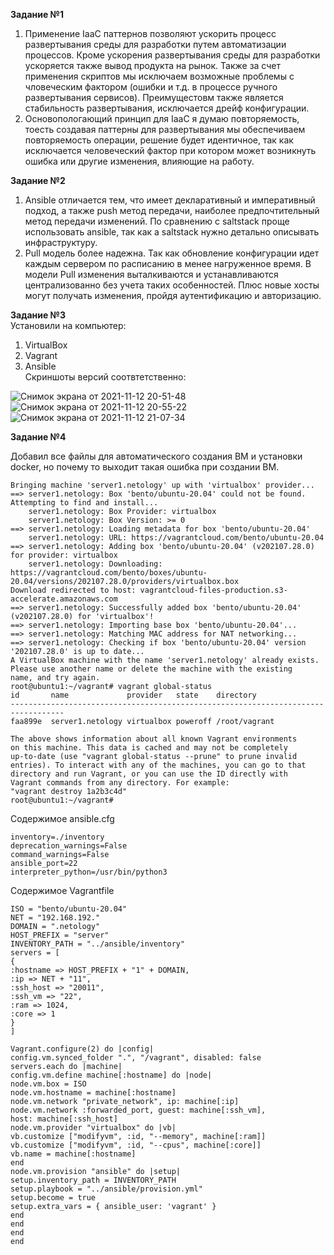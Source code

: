 **Задание №1**   
1. Применение IaaC паттернов позволяют ускорить процесс развертывания среды для разработки путем автоматизации процессов. Кроме ускорения развертывания среды для разработки ускоряется также вывод продукта на рынок. Также за счет применения скриптов мы исключаем возможные проблемы с чловеческим фактором (ошибки и т.д. в процессе ручного развертывания сервисов). Преимущестовм также является стабильность развертывания, исключается дрейф конфигурации.
2. Основопологающий принцип для IaaC  я думаю повторяемость, тоесть создавая паттерны для развертывания мы обеспечиваем повторяемость операции, решение будет идентичное, так как исключается человеческий фактор при котором может возникнуть ошибка или другие изменения, влияющие на работу.

**Задание №2**  
1. Ansible отличается тем, что имеет декларативный и императивный подход, а также push метод передачи, наиболее предпочтительный метод передачи изменений. По сравнению с saltstack проще использовать ansible, так как а saltstack нужно детально описывать инфраструктуру.  
2. Pull модель более надежна. Так как обновление конфигурации идет каждым сервером по расписанию в менее нагруженное время. В модели Pull изменения выталкиваются и устанавливаются централизованно без учета таких особенностей. Плюс новые хосты могут получать изменения, пройдя аутентификацию и авторизацию. 

**Задание №3**   
Установили на компьютер:  
1. VirtualBox  
2. Vagrant  
3. Ansible   
Скриншоты версий соотвтетственно:  

![Снимок экрана от 2021-11-12 20-51-48](https://user-images.githubusercontent.com/87299405/141506609-360eaa05-596c-440f-9876-c9ab7ba60c94.png)  
![Снимок экрана от 2021-11-12 20-55-22](https://user-images.githubusercontent.com/87299405/141506645-cfb7a4c3-32f2-4ebb-946c-5744369d2feb.png)  
![Снимок экрана от 2021-11-12 21-07-34](https://user-images.githubusercontent.com/87299405/141506664-9d71d535-b258-4c1d-a8c7-fdcfd1d90860.png)


**Задание №4**   

Добавил все файлы для автоматического создания ВМ и установки docker, но почему то выходит такая ошибка при создании ВМ.

```root@ubuntu1:~/vagrant# vagrant up
Bringing machine 'server1.netology' up with 'virtualbox' provider...
==> server1.netology: Box 'bento/ubuntu-20.04' could not be found. Attempting to find and install...
    server1.netology: Box Provider: virtualbox
    server1.netology: Box Version: >= 0
==> server1.netology: Loading metadata for box 'bento/ubuntu-20.04'
    server1.netology: URL: https://vagrantcloud.com/bento/ubuntu-20.04
==> server1.netology: Adding box 'bento/ubuntu-20.04' (v202107.28.0) for provider: virtualbox
    server1.netology: Downloading: https://vagrantcloud.com/bento/boxes/ubuntu-20.04/versions/202107.28.0/providers/virtualbox.box
Download redirected to host: vagrantcloud-files-production.s3-accelerate.amazonaws.com
==> server1.netology: Successfully added box 'bento/ubuntu-20.04' (v202107.28.0) for 'virtualbox'!
==> server1.netology: Importing base box 'bento/ubuntu-20.04'...
==> server1.netology: Matching MAC address for NAT networking...
==> server1.netology: Checking if box 'bento/ubuntu-20.04' version '202107.28.0' is up to date...
A VirtualBox machine with the name 'server1.netology' already exists.
Please use another name or delete the machine with the existing
name, and try again.
root@ubuntu1:~/vagrant# vagrant global-status
id       name             provider   state    directory                           
----------------------------------------------------------------------------------
faa899e  server1.netology virtualbox poweroff /root/vagrant                       
 
The above shows information about all known Vagrant environments
on this machine. This data is cached and may not be completely
up-to-date (use "vagrant global-status --prune" to prune invalid
entries). To interact with any of the machines, you can go to that
directory and run Vagrant, or you can use the ID directly with
Vagrant commands from any directory. For example:
"vagrant destroy 1a2b3c4d"
root@ubuntu1:~/vagrant# 
```   

Содержимое ansible.cfg  

```[defaults]
inventory=./inventory
deprecation_warnings=False
command_warnings=False
ansible_port=22
interpreter_python=/usr/bin/python3
```   

Содержимое Vagrantfile  
```
ISO = "bento/ubuntu-20.04"
NET = "192.168.192."
DOMAIN = ".netology"
HOST_PREFIX = "server"
INVENTORY_PATH = "../ansible/inventory"
servers = [
{
:hostname => HOST_PREFIX + "1" + DOMAIN,
:ip => NET + "11",
:ssh_host => "20011",
:ssh_vm => "22",
:ram => 1024,
:core => 1
}
]

Vagrant.configure(2) do |config|
config.vm.synced_folder ".", "/vagrant", disabled: false
servers.each do |machine|
config.vm.define machine[:hostname] do |node|
node.vm.box = ISO
node.vm.hostname = machine[:hostname]
node.vm.network "private_network", ip: machine[:ip]
node.vm.network :forwarded_port, guest: machine[:ssh_vm],
host: machine[:ssh_host]
node.vm.provider "virtualbox" do |vb|
vb.customize ["modifyvm", :id, "--memory", machine[:ram]]
vb.customize ["modifyvm", :id, "--cpus", machine[:core]]
vb.name = machine[:hostname]
end
node.vm.provision "ansible" do |setup|
setup.inventory_path = INVENTORY_PATH
setup.playbook = "../ansible/provision.yml"
setup.become = true
setup.extra_vars = { ansible_user: 'vagrant' }
end
end
end
end
```  


